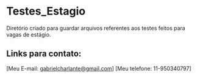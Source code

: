 # Testes_Estagio
Diretório criado para guardar arquivos referentes aos testes feitos para vagas de estágio.

## Links para contato:

[Meu E-mail: gabrielcharlante@gmail.com]
[Meu telefone: 11-950340797]
